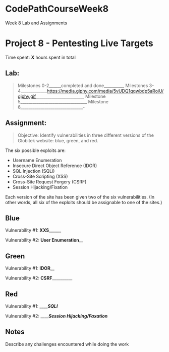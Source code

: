 # CodePathCourseWeek8
Week 8 Lab and Assignments
# Project 8 - Pentesting Live Targets

Time spent: **X** hours spent in total

## Lab: 
>Milestones 0-2______completed and done__________
>Milestones 3-4_____________https://media.giphy.com/media/5vUDQ1qqwbdp5aRoiU/giphy.gif________________________
>Milestone 5_________________________________
>Milestone 6_______________________________-

## Assignment:
> Objective: Identify vulnerabilities in three different versions of the Globitek website: blue, green, and red.

The six possible exploits are:
* Username Enumeration
* Insecure Direct Object Reference (IDOR)
* SQL Injection (SQLi)
* Cross-Site Scripting (XSS)
* Cross-Site Request Forgery (CSRF)
* Session Hijacking/Fixation

Each version of the site has been given two of the six vulnerabilities. (In other words, all six of the exploits should be assignable to one of the sites.)

## Blue

Vulnerability #1: ______XXS____________

Vulnerability #2: ________User Enumeration__________


## Green

Vulnerability #1: ________IDOR__________

Vulnerability #2: ____CSRF______________


## Red

Vulnerability #1: ___________SQLI_______

Vulnerability #2: ___________Session Hijacking/Faxation_______


## Notes

Describe any challenges encountered while doing the work
